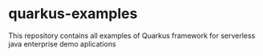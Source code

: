 # quarkus-examples
This repository contains all examples of Quarkus framework for serverless java enterprise demo aplications
